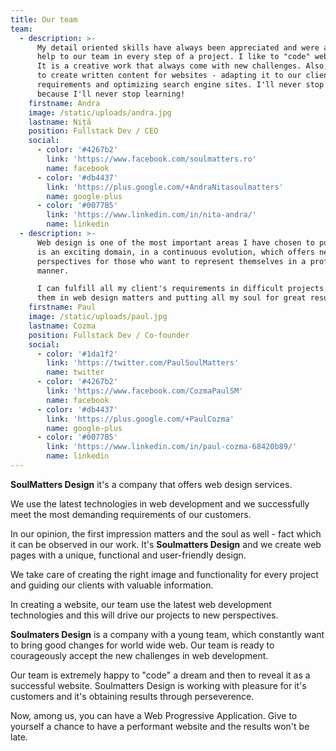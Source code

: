 ```yaml
---
title: Our team
team:
  - description: >-
      My detail oriented skills have always been appreciated and were a great
      help to our team in every step of a project. I like to "code" web pages.
      It is a creative work that always come with new challenges. Also, I like
      to create written content for websites - adapting it to our client's
      requirements and optimizing search engine sites. I'll never stop earning
      because I'll never stop learning!
    firstname: Andra
    image: /static/uploads/andra.jpg
    lastname: Niță
    position: Fullstack Dev / CEO
    social:
      - color: '#4267b2'
        link: 'https://www.facebook.com/soulmatters.ro'
        name: facebook
      - color: '#db4437'
        link: 'https://plus.google.com/+AndraNitasoulmatters'
        name: google-plus
      - color: '#0077B5'
        link: 'https://www.linkedin.com/in/nita-andra/'
        name: linkedin
  - description: >-
      Web design is one of the most important areas I have chosen to pursue. It
      is an exciting domain, in a continuous evolution, which offers new
      perspectives for those who want to represent themselves in a professional
      manner.

      I can fulfill all my client's requirements in difficult projects. I help
      them in web design matters and putting all my soul for great results.
    firstname: Paul
    image: /static/uploads/paul.jpg
    lastname: Cozma
    position: Fullstack Dev / Co-founder
    social:
      - color: '#1da1f2'
        link: 'https://twitter.com/PaulSoulMatters'
        name: twitter
      - color: '#4267b2'
        link: 'https://www.facebook.com/CozmaPaulSM'
        name: facebook
      - color: '#db4437'
        link: 'https://plus.google.com/+PaulCozma'
        name: google-plus
      - color: '#0077B5'
        link: 'https://www.linkedin.com/in/paul-cozma-68420b89/'
        name: linkedin
---
```

**SoulMatters Design** it's a company that offers web design services. 

We use the latest technologies in web development and we successfully meet the most demanding requirements of our customers.

In our opinion, the first impression matters and the soul as well - fact which it can be observed in our work. It's **Soulmatters Design** and we create web pages with a unique, functional and user-friendly design.

We take care of creating the right image and functionality for every project and guiding our clients with valuable information.

In creating a website, our team use the latest web development technologies and this will drive our projects to new perspectives.

**Soulmaters Design** is a company with a young team, which constantly want to bring good changes for world wide web. Our team is ready to courageously accept the new challenges in web development.

Our team is extremely happy to "code" a dream and then to reveal it as a successful website. Soulmatters Design is working with pleasure for it's customers and it's obtaining results through perseverence. 

Now, among us, you can have a Web Progressive Application. Give to yourself a chance to have a performant website and the results won't be late.
